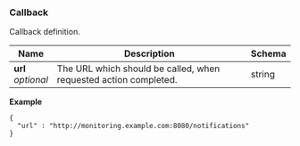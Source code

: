 
<a name="callback"></a>
### Callback
Callback definition.


|Name|Description|Schema|
|---|---|---|
|**url**  <br>*optional*|The URL which should be called, when requested action completed.|string|

**Example**
```
{
  "url" : "http://monitoring.example.com:8080/notifications"
}
```



